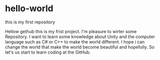 # hello-world
this is my first repository

Hellow gethub this is my frist project. I'm pleasure to wirter some Repository.
I want to learn some knowledge about Unity and the computer language such as C# or C++ to make the world different.
I hope i can change the world that make the world become beautiful and hopefully.
So let's us start to learn coding at the GitHub.
